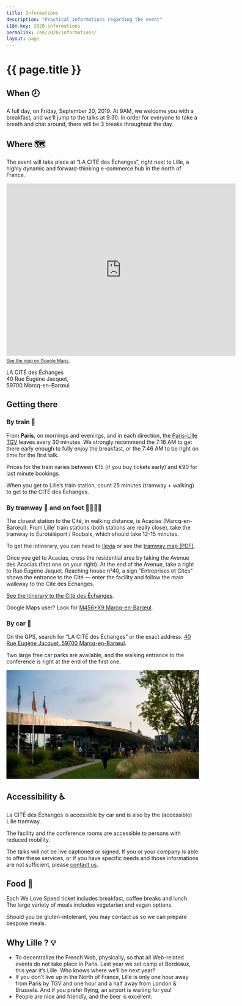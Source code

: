 ```yaml
---
title: Informations
description: "Practical informations regarding the event"
i18n-key: 2020-informations
permalink: /en/2020/informations/
layout: page
---
```


# {{ page.title }}

## When 🕗

A full day, on Friday, September 20, 2019. At 9AM, we welcome you with a breakfast, and we’ll jump to the talks at 9:30.
In order for everyone to take a breath and chat around, there will be 3 breaks throughout the day.

## Where 🗺️

The event will take place at “LA CITÉ des Échanges”, right next to Lille, a highly dynamic and forward-thinking e-commerce hub in the north of France.

<p>
<iframe loading="lazy" src="https://www.google.com/maps/embed?pb=!1m18!1m12!1m3!1d2529.212821896712!2d3.1092103156398365!3d50.660308979504855!2m3!1f0!2f0!3f0!3m2!1i1024!2i768!4f13.1!3m3!1m2!1s0x47c3298c8bbc835f%3A0x531fcce4347c737e!2sLA+CIT%C3%89+des+%C3%A9changes!5e0!3m2!1sfr!2sfr!4v1560419850754!5m2!1sfr!2sfr" width="600" height="450" frameborder="0" style="border:0" allowfullscreen></iframe><br><a href="https://goo.gl/maps/P2NTVejeBbngx4YYA"><small>See the map on Google Maps</small></a>.
</p>

LA CITÉ des Échanges<br />
40 Rue Eugène Jacquet,<br />
59700 Marcq-en-Barœul

## Getting there

### By train 🚄

From **Paris**, on mornings and evenings, and in each direction, the [Paris-Lille TGV](https://www.trainline.fr/search/paris/lille/2019-09-20-06:00/2019-09-20-18:00) leaves every 30 minutes. We strongly recommend the 7:16 AM to get there early enough to fully enjoy the breakfast, or the 7:46 AM to be right on time for the first talk.

Prices for the train varies between €15 (if you buy tickets early) and €90 for last minute bookings.

When you get to Lille’s train station, count 25 minutes (tramway + walking) to get to the CITÉ des Échanges.

### By tramway 🚋 and on foot 🚶‍♂️🚶‍♀️

The closest station to the Cité, in walking distance, is Acacias (Marcq-en-Barœul). From Lille’ train stations (both stations are really close), take the tramway to Eurotéléport / Roubaix, which should take 12-15 minutes.

To get the intinerary, you can head to [Ilevia](https://www.ilevia.fr/cms/institutionnel/se-deplacer/#itineraires) or see the [tramway map (PDF)](http://www.ilevia.fr/cms/institutionnel/wp-content/uploads/sites/4/2019/01/tramway.pdf).

Once you get to Acacias, cross the residential area by taking the Avenue des Acacias (first one on your right). At the end of the Avenue, take a right to Rue Eugène Jaquet. Reaching house n°40, a sign “Entreprises et Cités” shows the entrance to the Cité — enter the facility and follow the main walkway to the Cité des Échanges.

[See the itinerary to the Cité des Échanges](https://www.google.fr/maps/dir/Acacias,+Marcq-en-Bar%C5%93ul/50.6598929,3.1109869/@50.6618326,3.109441,680m/data=!3m1!1e3!4m14!4m13!1m10!1m1!1s0x47c3298eb9631495:0xe704062a7ed6a41e!2m2!1d3.1095316!2d50.6649308!3m4!1m2!1d3.1093697!2d50.6611923!3s0x47c3298c8ab0f019:0x2d0eafefd6ef73b7!1m0!3e2!5m1!1e2).

Google Maps user? Look for [M456+X9 Marcq-en-Barœul](https://www.google.fr/maps/place/M456%2BX9/@50.6599383,3.1103903,152m/data=!3m2!1e3!4b1!4m5!3m4!1s0x0:0x0!8m2!3d50.6599375!4d3.1109375!5m1!1e2).

### By car 🚗

On the GPS, search for “LA CITÉ des Échanges” or the exact address: [40 Rue Eugène Jacquet, 59700 Marcq-en-Barœul](https://www.google.fr/maps/@50.6612032,3.109326,3a,58.7y,143.22h,89.65t/data=!3m6!1e1!3m4!1s5Ug2L9zzKZ4R1355IXjqoQ!2e0!7i13312!8i6656).

Two large free car parks are available, and the walking entrance to the conference is right at the end of the first one.

![Parking entrance](../../../assets/images/infos-pratiques/parking.png)

## Accessibility ♿️

La CITÉ des Échanges is accessible by car and is also by the (accessible) Lille tramway.

The facility and the conference rooms are accessible to persons with reduced mobility.

The talks will not be live captioned or signed. If you or your company is able to offer these services, or if you have specific needs and those informations are not sufficient, please [contact us](/contact).

## Food 🥘

Each We Love Speed ticket includes breakfast, coffee breaks and lunch. The large variety of meals includes vegetarian and vegan options.

Should you be gluten-intolerant, you may contact us so we can prepare bespoke meals.

## Why Lille ? 💡

- To decentralize the French Web, physically, so that all Web-related events do not take place in Paris. Last year we set camp at Bordeaux, this year it’s Lille. Who knows where we’ll be next year?
- If you don’t live up in the North of France, Lille is only one hour away from Paris by TGV and one hour and a half away from London & Brussels. And if you prefer flying, an airport is waiting for you!
- People are nice and friendly, and the beer is excellent.
